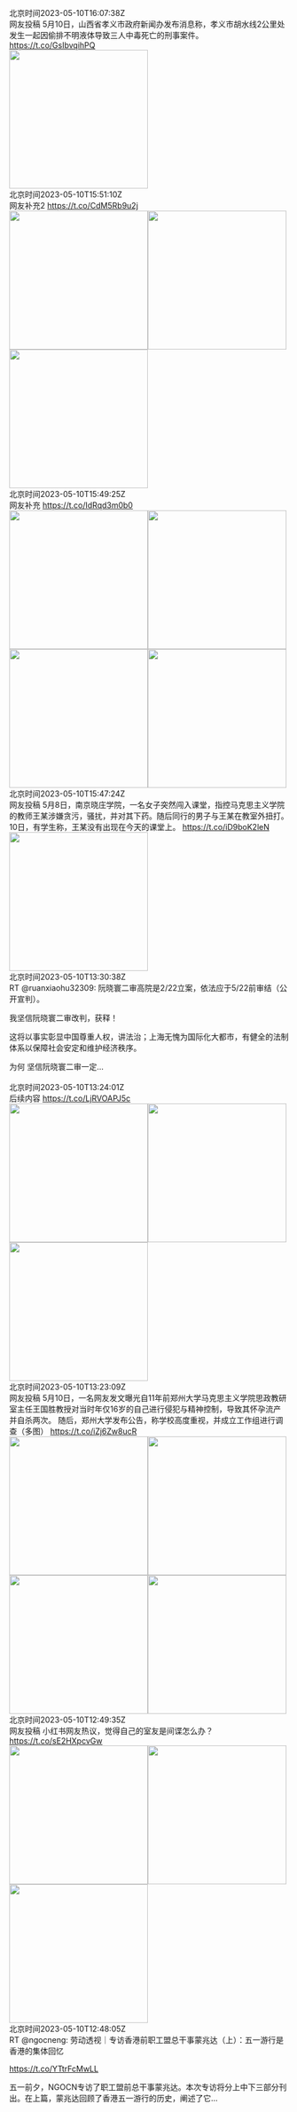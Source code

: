 北京时间2023-05-10T16:07:38Z<br>网友投稿
5月10日，山西省孝义市政府新闻办发布消息称，孝义市胡水线2公里处发生一起因偷排不明液体导致三人中毒死亡的刑事案件。 https://t.co/GsIbvqihPQ<br><img src='/temp/2023/1656209368411414528_0.jpg' width='250' height='250'><br>北京时间2023-05-10T15:51:10Z<br>网友补充2 https://t.co/CdM5Rb9u2j<br><img src='/temp/2023/1656205222597804032_0.jpg' width='250' height='250'><img src='/temp/2023/1656205222597804032_1.jpg' width='250' height='250'><img src='/temp/2023/1656205222597804032_2.jpg' width='250' height='250'><br>北京时间2023-05-10T15:49:25Z<br>网友补充 https://t.co/IdRqd3m0b0<br><img src='/temp/2023/1656204784163012608_0.jpg' width='250' height='250'><img src='/temp/2023/1656204784163012608_1.jpg' width='250' height='250'><img src='/temp/2023/1656204784163012608_2.jpg' width='250' height='250'><img src='/temp/2023/1656204784163012608_3.jpg' width='250' height='250'><br>北京时间2023-05-10T15:47:24Z<br>网友投稿
5月8日，南京晓庄学院，一名女子突然闯入课堂，指控马克思主义学院的教师王某涉嫌贪污，骚扰，并对其下药。随后同行的男子与王某在教室外扭打。
10日，有学生称，王某没有出现在今天的课堂上。 https://t.co/iD9boK2leN<br><img src='/temp/2023/1656204274785763330_0.jpg' width='250' height='250'><br>北京时间2023-05-10T13:30:38Z<br>RT @ruanxiaohu32309: 阮晓寰二审高院是2/22立案，依法应于5/22前审结（公开宣判）。

我坚信阮晓寰二审改判，获释！

这将以事实彰显中国尊重人权，讲法治；上海无愧为国际化大都市，有健全的法制体系以保障社会安定和维护经济秩序。

为何 坚信阮晓寰二审一定…<br><br>北京时间2023-05-10T13:24:01Z<br>后续内容 https://t.co/LjRVOAPJ5c<br><img src='/temp/2023/1656168192715407360_0.jpg' width='250' height='250'><img src='/temp/2023/1656168192715407360_1.jpg' width='250' height='250'><img src='/temp/2023/1656168192715407360_2.jpg' width='250' height='250'><br>北京时间2023-05-10T13:23:09Z<br>网友投稿
5月10日，一名网友发文曝光自11年前郑州大学马克思主义学院思政教研室主任王国胜教授对当时年仅16岁的自己进行侵犯与精神控制，导致其怀孕流产并自杀两次。
随后，郑州大学发布公告，称学校高度重视，并成立工作组进行调查（多图） https://t.co/iZj6Zw8ucR<br><img src='/temp/2023/1656167974175232001_0.jpg' width='250' height='250'><img src='/temp/2023/1656167974175232001_1.jpg' width='250' height='250'><img src='/temp/2023/1656167974175232001_2.jpg' width='250' height='250'><img src='/temp/2023/1656167974175232001_3.jpg' width='250' height='250'><br>北京时间2023-05-10T12:49:35Z<br>网友投稿
小红书网友热议，觉得自己的室友是间谍怎么办？ https://t.co/sE2HXpcvGw<br><img src='/temp/2023/1656159524519124992_0.jpg' width='250' height='250'><img src='/temp/2023/1656159524519124992_1.jpg' width='250' height='250'><img src='/temp/2023/1656159524519124992_2.jpg' width='250' height='250'><br>北京时间2023-05-10T12:48:05Z<br>RT @ngocneng: 劳动透视｜专访香港前职工盟总干事蒙兆达（上）：五一游行是香港的集体回忆

https://t.co/YTtrFcMwLL

五一前夕，NGOCN专访了职工盟前总干事蒙兆达。本次专访将分上中下三部分刊出。在上篇，蒙兆达回顾了香港五一游行的历史，阐述了它…<br><br>